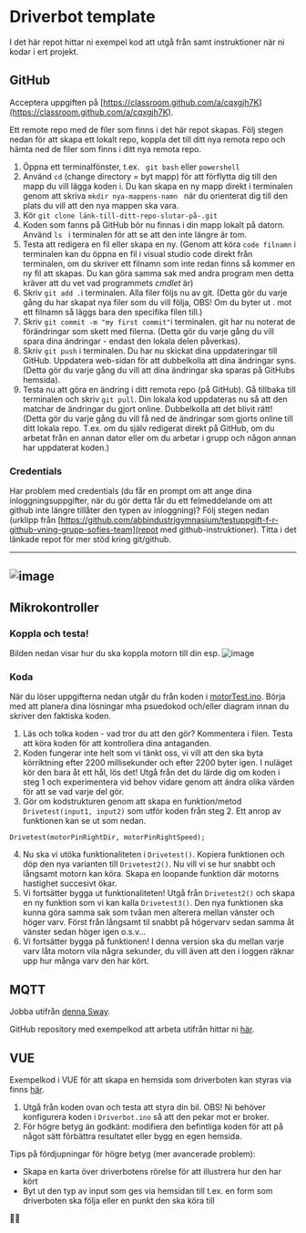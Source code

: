 # Driverbot template
I det här repot hittar ni exempel kod att utgå från samt instruktioner när ni kodar i ert projekt.

## GitHub
Acceptera uppgiften på [https://classroom.github.com/a/cqxgjh7K](https://classroom.github.com/a/cqxgjh7K). 

Ett remote repo med de filer som finns i det här repot skapas. Följ stegen nedan för att skapa ett lokalt repo, koppla det till ditt nya remota repo och hämta ned de filer som finns i ditt nya remota repo.

1. Öppna ett terminalfönster, t.ex. ``` git bash``` eller ```powershell```
2. Använd ```cd``` (change directory = byt mapp) för att förflytta dig till den mapp du vill lägga koden i. Du kan skapa en ny mapp direkt i terminalen genom att skriva ```mkdir nya-mappens-namn ``` när du orienterat dig till den plats du vill att den nya mappen ska vara.
3. Kör ```git clone länk-till-ditt-repo-slutar-på-.git ``` 
4. Koden som fanns på GitHub bör nu finnas i din mapp lokalt på datorn. Använd ```ls ``` i terminalen för att se att den inte längre är tom.
5. Testa att redigera en fil eller skapa en ny. (Genom att köra ```code filnamn``` i terminalen kan du öppna en fil i visual studio code direkt från terminalen, om du skriver ett filnamn som inte redan finns så kommer en ny fil att skapas. Du kan göra samma sak med andra program men detta kräver att du vet vad programmets _cmdlet_ är)
6. Skriv ```git add .```i terminalen. Alla filer följs nu av git. (Detta gör du varje gång du har skapat nya filer som du vill följa, OBS! Om du byter ut . mot ett filnamn så läggs bara den specifika filen till.)
7. Skriv ```git commit -m "my first commit"```i terminalen. git har nu noterat de förändringar som skett med filerna. (Detta gör du varje gång du vill spara dina ändringar - endast den lokala delen påverkas).
8. Skriv ```git push``` i terminalen. Du har nu skickat dina uppdateringar till GitHub. Uppdatera web-sidan för att dubbelkolla att dina ändringar syns. (Detta gör du varje gång du vill att dina ändringar ska sparas på GitHubs hemsida).
9. Testa nu att göra en ändring i ditt remota repo (på GitHub). Gå tillbaka till terminalen och skriv ```git pull```. Din lokala kod uppdateras nu så att den matchar de ändringar du gjort online. Dubbelkolla att det blivit rätt! (Detta gör du varje gång du vill få ned de ändringar som gjorts online till ditt lokala repo. T.ex. om du själv redigerat direkt på GitHub, om du arbetat från en annan dator eller om du arbetar i grupp och någon annan har uppdaterat koden.)

### Credentials
Har problem med credentials (du får en prompt om att ange dina inloggningsuppgifter, när du gör detta får du ett felmeddelande om att github inte längre tillåter den typen av inloggning)? Följ stegen nedan (urklipp från [https://github.com/abbindustrigymnasium/testuppgift-f-r-github-vning-grupp-sofies-team](repot med github-instruktioner). Titta i det länkade repot för mer stöd kring git/github.

-------------------------------------------------------------------------
![image](https://github.com/abbindustrigymnasium/driverbot-template/assets/22837762/e457c941-0d7c-405a-b843-d89fb9292fe0)
-------------------------------------------------------------------------


## Mikrokontroller
### Koppla och testa!
Bilden nedan visar hur du ska koppla motorn till din esp.
![image](https://github.com/abbindustrigymnasium/driverbot-template/assets/22837762/703aad4b-4015-4c4a-9739-1644a61969b3)

### Koda
När du löser uppgifterna nedan utgår du från koden i [motorTest.ino](motorTest.ino). Börja med att planera dina lösningar mha psuedokod och/eller diagram innan du skriver den faktiska koden.

1. Läs och tolka koden - vad tror du att den gör? Kommentera i filen. Testa att köra koden för att kontrollera dina antaganden.
2. Koden fungerar inte helt som vi tänkt oss, vi vill att den ska byta körriktning efter 2200 millisekunder och efter 2200 byter igen. I nuläget kör den bara åt ett hål, lös det! Utgå från det du lärde dig om koden i steg 1 och experimentera vid behov vidare genom att ändra olika värden för att se vad varje del gör.
3. Gör om kodstrukturen genom att skapa en funktion/metod ```Drivetest(input1, input2)``` som utför koden från steg 2. Ett anrop av funktionen kan se ut som nedan.
```
Drivetest(motorPinRightDir, motorPinRightSpeed);
```
4. Nu ska vi utöka funktionaliteten i ```Drivetest()```. Kopiera funktionen och döp den nya varianten till ```Drivetest2()```. Nu vill vi se hur snabbt och långsamt motorn kan köra. Skapa en loopande funktion där motorns hastighet succesivt ökar.
5. Vi fortsätter bygga ut funktionaliteten! Utgå från ```Drivetest2()``` och skapa en ny funktion som vi kan kalla ```Drivetest3()```. Den nya funktionen ska kunna göra samma sak som tvåan men alterera mellan vänster och höger varv. Först från långsamt til snabbt på högervarv sedan samma åt vänster sedan höger igen o.s.v...
6. Vi fortsätter bygga på funktionen! I denna version ska du mellan varje varv låta motorn vila några sekunder, du vill även att den i loggen räknar upp hur många varv den har kört.

## MQTT
Jobba utifrån [denna Sway](https://sway.cloud.microsoft/4wekNvX2nqSH0zCX?ref=email&loc=play). 

GitHub repository med exempelkod att arbeta utifrån hittar ni [här](https://github.com/hitachigjoafli/ExempelMQTTkod).

## VUE
Exempelkod i VUE för att skapa en hemsida som driverboten kan styras via finns [här](https://github.com/abbindustrigymnasium/Driverbot/tree/master/Hemsida).
1. Utgå från koden ovan och testa att styra din bil. OBS! Ni behöver konfigurera koden i ```Driverbot.ino``` så att den pekar mot er broker.
2. För högre betyg än godkänt: modifiera den befintliga koden för att på något sätt förbättra resultatet eller bygg en egen hemsida.

Tips på fördjupningar för högre betyg (mer avancerade problem):
- Skapa en karta över driverbotens rörelse för att illustrera hur den har kört
- Byt ut den typ av input som ges via hemsidan till t.ex. en form som driverboten ska följa eller en punkt den ska köra till

🐲🐲
